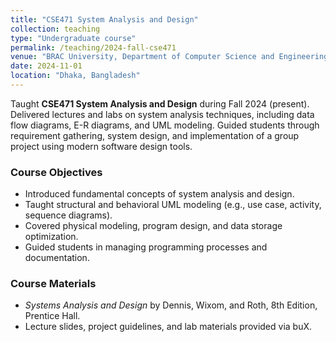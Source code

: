 ```yaml
---
title: "CSE471 System Analysis and Design"
collection: teaching
type: "Undergraduate course"
permalink: /teaching/2024-fall-cse471
venue: "BRAC University, Department of Computer Science and Engineering"
date: 2024-11-01
location: "Dhaka, Bangladesh"
---
```


Taught **CSE471 System Analysis and Design** during Fall 2024 (present). Delivered lectures and labs on system analysis techniques, including data flow diagrams, E-R diagrams, and UML modeling. Guided students through requirement gathering, system design, and implementation of a group project using modern software design tools.

### Course Objectives
- Introduced fundamental concepts of system analysis and design.
- Taught structural and behavioral UML modeling (e.g., use case, activity, sequence diagrams).
- Covered physical modeling, program design, and data storage optimization.
- Guided students in managing programming processes and documentation.

### Course Materials
- *Systems Analysis and Design* by Dennis, Wixom, and Roth, 8th Edition, Prentice Hall.
- Lecture slides, project guidelines, and lab materials provided via buX.